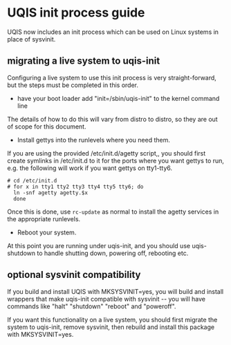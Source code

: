 # UQIS init process guide

UQIS now includes an init process which can be used on Linux systems
in place of sysvinit.

## migrating a live system to uqis-init

Configuring a live system to use this init process is very
straight-forward, but the steps must be completed in this order.

* have your boot loader add "init=/sbin/uqis-init" to the kernel command line

The details of how to do this will vary from distro to distro, so they are
out of scope for this document.

* Install gettys into the runlevels where you need them.

If you are using the provided /etc/init.d/agetty script,, you should
first create symlinks in /etc/init.d to it for the ports where you
want gettys to run, e.g. the following will work if you want gettys on
tty1-tty6.

```
# cd /etc/init.d
# for x in tty1 tty2 tty3 tty4 tty5 tty6; do
  ln -snf agetty agetty.$x
  done
```

Once this is done, use ```rc-update``` as normal to install the agetty
services in the appropriate runlevels.

* Reboot your system.

At this point you are running under uqis-init, and you should use
uqis-shutdown to handle shutting down, powering off, rebooting etc.

## optional sysvinit compatibility

If you build and install UQIS with MKSYSVINIT=yes, you will build and install
wrappers that make uqis-init compatible with sysvinit -- you will have
commands like "halt" "shutdown" "reboot" and "poweroff".

If you want this functionality on a live system, you should first
migrate the system to uqis-init, remove sysvinit, then rebuild and
install this package with MKSYSVINIT=yes.

